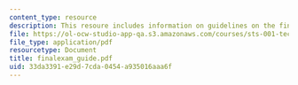 ```yaml
---
content_type: resource
description: This resoure includes information on guidelines on the final exam.
file: https://ol-ocw-studio-app-qa.s3.amazonaws.com/courses/sts-001-technology-in-american-history-spring-2006/33da3391e29d7cda0454a935016aaa6f_finalexam_guide.pdf
file_type: application/pdf
resourcetype: Document
title: finalexam_guide.pdf
uid: 33da3391-e29d-7cda-0454-a935016aaa6f
---
```

